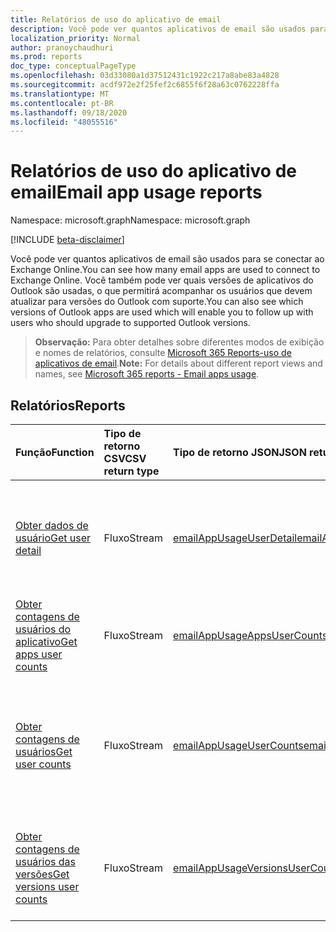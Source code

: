 ```yaml
---
title: Relatórios de uso do aplicativo de email
description: Você pode ver quantos aplicativos de email são usados para se conectar ao Exchange Online. Você também pode ver quais versões de aplicativos do Outlook são usadas, o que permitirá acompanhar os usuários que devem atualizar para versões do Outlook com suporte.
localization_priority: Normal
author: pranoychaudhuri
ms.prod: reports
doc_type: conceptualPageType
ms.openlocfilehash: 03d33080a1d37512431c1922c217a8abe83a4828
ms.sourcegitcommit: acdf972e2f25fef2c6855f6f28a63c0762228ffa
ms.translationtype: MT
ms.contentlocale: pt-BR
ms.lasthandoff: 09/18/2020
ms.locfileid: "48055516"
---
```

# <a name="email-app-usage-reports"></a><span data-ttu-id="dda2c-104">Relatórios de uso do aplicativo de email</span><span class="sxs-lookup"><span data-stu-id="dda2c-104">Email app usage reports</span></span>

<span data-ttu-id="dda2c-105">Namespace: microsoft.graph</span><span class="sxs-lookup"><span data-stu-id="dda2c-105">Namespace: microsoft.graph</span></span>

[!INCLUDE [beta-disclaimer](../../includes/beta-disclaimer.md)]

<span data-ttu-id="dda2c-106">Você pode ver quantos aplicativos de email são usados para se conectar ao Exchange Online.</span><span class="sxs-lookup"><span data-stu-id="dda2c-106">You can see how many email apps are used to connect to Exchange Online.</span></span> <span data-ttu-id="dda2c-107">Você também pode ver quais versões de aplicativos do Outlook são usadas, o que permitirá acompanhar os usuários que devem atualizar para versões do Outlook com suporte.</span><span class="sxs-lookup"><span data-stu-id="dda2c-107">You can also see which versions of Outlook apps are used which will enable you to follow up with users who should upgrade to supported Outlook versions.</span></span>

> <span data-ttu-id="dda2c-108">**Observação:** Para obter detalhes sobre diferentes modos de exibição e nomes de relatórios, consulte [Microsoft 365 Reports-uso de aplicativos de email](https://support.office.com/client/Email-apps-usage-c2ce12a2-934f-4dd4-ba65-49b02be4703d).</span><span class="sxs-lookup"><span data-stu-id="dda2c-108">**Note:** For details about different report views and names, see [Microsoft 365 reports - Email apps usage](https://support.office.com/client/Email-apps-usage-c2ce12a2-934f-4dd4-ba65-49b02be4703d).</span></span>

## <a name="reports"></a><span data-ttu-id="dda2c-109">Relatórios</span><span class="sxs-lookup"><span data-stu-id="dda2c-109">Reports</span></span>

| <span data-ttu-id="dda2c-110">Função</span><span class="sxs-lookup"><span data-stu-id="dda2c-110">Function</span></span>                                 | <span data-ttu-id="dda2c-111">Tipo de retorno CSV</span><span class="sxs-lookup"><span data-stu-id="dda2c-111">CSV return type</span></span> | <span data-ttu-id="dda2c-112">Tipo de retorno JSON</span><span class="sxs-lookup"><span data-stu-id="dda2c-112">JSON return type</span></span>                         | <span data-ttu-id="dda2c-113">Descrição</span><span class="sxs-lookup"><span data-stu-id="dda2c-113">Description</span></span>                              |
| :--------------------------------------- | :-------------- | :--------------------------------------- | ---------------------------------------- |
| [<span data-ttu-id="dda2c-114">Obter dados de usuário</span><span class="sxs-lookup"><span data-stu-id="dda2c-114">Get user detail</span></span>](../api/reportroot-getemailappusageuserdetail.md) | <span data-ttu-id="dda2c-115">Fluxo</span><span class="sxs-lookup"><span data-stu-id="dda2c-115">Stream</span></span>          | [<span data-ttu-id="dda2c-116">emailAppUsageUserDetail</span><span class="sxs-lookup"><span data-stu-id="dda2c-116">emailAppUsageUserDetail</span></span>](../resources/emailappusageuserdetail.md) | <span data-ttu-id="dda2c-117">Obtenha dados sobre quais atividades os usuários realizaram nos vários aplicativos de email.</span><span class="sxs-lookup"><span data-stu-id="dda2c-117">Get details about which activities users performed on the various email apps.</span></span> |
| [<span data-ttu-id="dda2c-118">Obter contagens de usuários do aplicativo</span><span class="sxs-lookup"><span data-stu-id="dda2c-118">Get apps user counts</span></span>](../api/reportroot-getemailappusageappsusercounts.md) | <span data-ttu-id="dda2c-119">Fluxo</span><span class="sxs-lookup"><span data-stu-id="dda2c-119">Stream</span></span>          | [<span data-ttu-id="dda2c-120">emailAppUsageAppsUserCounts</span><span class="sxs-lookup"><span data-stu-id="dda2c-120">emailAppUsageAppsUserCounts</span></span>](../resources/emailappusageappsusercounts.md) | <span data-ttu-id="dda2c-121">Obtenha a contagem de usuários únicos por aplicativo de email.</span><span class="sxs-lookup"><span data-stu-id="dda2c-121">Get the count of unique users per email app.</span></span> |
| [<span data-ttu-id="dda2c-122">Obter contagens de usuários</span><span class="sxs-lookup"><span data-stu-id="dda2c-122">Get user counts</span></span>](../api/reportroot-getemailappusageusercounts.md) | <span data-ttu-id="dda2c-123">Fluxo</span><span class="sxs-lookup"><span data-stu-id="dda2c-123">Stream</span></span>          | [<span data-ttu-id="dda2c-124">emailAppUsageUserCounts</span><span class="sxs-lookup"><span data-stu-id="dda2c-124">emailAppUsageUserCounts</span></span>](../resources/emailappusageusercounts.md) | <span data-ttu-id="dda2c-125">Obtenha a contagem de usuários únicos conectados ao Exchange Online usando qualquer aplicativo de email.</span><span class="sxs-lookup"><span data-stu-id="dda2c-125">Get the count of unique users that connected to Exchange Online using any email app.</span></span> |
| [<span data-ttu-id="dda2c-126">Obter contagens de usuários das versões</span><span class="sxs-lookup"><span data-stu-id="dda2c-126">Get versions user counts</span></span>](../api/reportroot-getemailappusageversionsusercounts.md) | <span data-ttu-id="dda2c-127">Fluxo</span><span class="sxs-lookup"><span data-stu-id="dda2c-127">Stream</span></span>          | [<span data-ttu-id="dda2c-128">emailAppUsageVersionsUserCounts</span><span class="sxs-lookup"><span data-stu-id="dda2c-128">emailAppUsageVersionsUserCounts</span></span>](../resources/emailappusageversionsusercounts.md) | <span data-ttu-id="dda2c-129">Obtenha a contagem de usuários exclusivos por versão da área de trabalho do Outlook.</span><span class="sxs-lookup"><span data-stu-id="dda2c-129">Get the count of unique users by Outlook desktop version.</span></span> |


